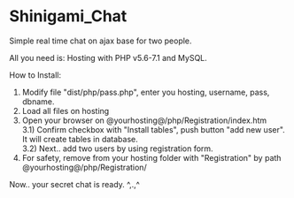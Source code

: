 # Shinigami_Chat
Simple real time chat on ajax base for two people. 

All you need is:
Hosting with PHP v5.6-7.1 and MySQL.

How to Install:

1) Modify file "dist/php/pass.php", enter you hosting, username, pass, dbname.
2) Load all files on hosting
3) Open your browser on @yourhosting@/php/Registration/index.htm
<br>3.1) Confirm checkbox with "Install tables", push button "add new user". It will create tables in database.
<br>3.2) Next.. add two users by using registration form.
4) For safety, remove from your hosting folder with "Registration" by path @yourhosting@/php/Registration/

Now.. your secret chat is ready. ^,.,^
